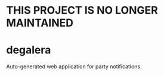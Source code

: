# THIS PROJECT IS NO LONGER MAINTAINED

# degalera
Auto-generated web application for party notifications.
